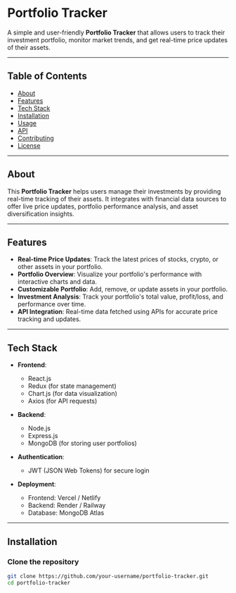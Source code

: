 # Portfolio Tracker

A simple and user-friendly **Portfolio Tracker** that allows users to track their investment portfolio, monitor market trends, and get real-time price updates of their assets.

---

## Table of Contents

- [About](#about)
- [Features](#features)
- [Tech Stack](#tech-stack)
- [Installation](#installation)
- [Usage](#usage)
- [API](#api)
- [Contributing](#contributing)
- [License](#license)

---

## About

This **Portfolio Tracker** helps users manage their investments by providing real-time tracking of their assets. It integrates with financial data sources to offer live price updates, portfolio performance analysis, and asset diversification insights.

---

## Features

- **Real-time Price Updates**: Track the latest prices of stocks, crypto, or other assets in your portfolio.
- **Portfolio Overview**: Visualize your portfolio's performance with interactive charts and data.
- **Customizable Portfolio**: Add, remove, or update assets in your portfolio.
- **Investment Analysis**: Track your portfolio's total value, profit/loss, and performance over time.
- **API Integration**: Real-time data fetched using APIs for accurate price tracking and updates.

---

## Tech Stack

- **Frontend**: 
  - React.js
  - Redux (for state management)
  - Chart.js (for data visualization)
  - Axios (for API requests)
  
- **Backend**: 
  - Node.js
  - Express.js
  - MongoDB (for storing user portfolios)
  
- **Authentication**:
  - JWT (JSON Web Tokens) for secure login

- **Deployment**:
  - Frontend: Vercel / Netlify
  - Backend: Render / Railway
  - Database: MongoDB Atlas

---

## Installation

### Clone the repository

```bash
git clone https://github.com/your-username/portfolio-tracker.git
cd portfolio-tracker
